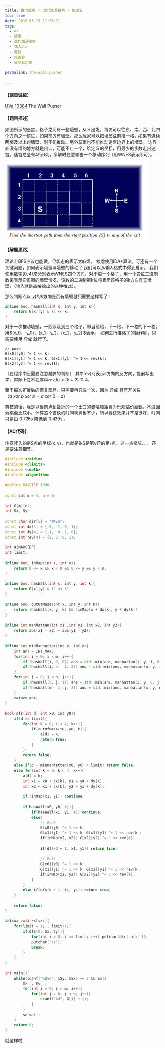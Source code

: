 ```yaml
---
title: 推门游戏 － 迭代加深搜索 - 位运算
toc: true
date: 2016-03-15 11:58:11
tags:
  - OI
  - 搜索
  - 迭代加深搜索
  - IDAstar
  - 剪枝
  - 位运算
  - 曼哈顿距离

permalink: The-wall-pusher

---
```


#### 【题目链接】
[UVa 10384](https://uva.onlinejudge.org/index.php?option=com_onlinejudge&Itemid=8&page=show_problem&problem=1325) The Wall Pusher

#### 【题目描述】
如图所示的迷宫，格子之间有一些墙壁，从Ｓ出发，每次可以往东、南、西、北四个方向之一前进，如果前方有墙壁，那么玩家可以把墙壁往前推一格，如果有连续两堵及以上的墙壁，则不能推动。另外玩家也不能推动迷宫边界上的墙壁。
边界处没有墙的地方就是出口，可能不止一个，给定Ｓ的坐标，用最少的步数走出迷宫。迷宫总是有4行6列，多解时任意输出一个移动序列（用WNES表示即可）。

![IMG1](The-wall-pusher/The-wall-pusher-img1.png)

<!--more-->

#### 【解题思路】

理论上BFS应该也能做，但状态的表示太麻烦。
考虑使用IDA*算法，可还有一个关键问题，如何表示墙壁与墙壁的移动？
我们可以从输入格式中得到启示。
我们使用数字[0, 4)来分别表示WNES四个方向，对于每一个格子，用一个四位二进制数来表示它周围的墙壁情况，该数的二进制第k位将表示该格子的k方向有无墙壁，（输入就是直接给出的这种格式）。

那么判断点$(x, y)$的$k$方向是否有墙壁就只需要这样写了：
```c++
inline bool hasWall(int x, int y, int k){
    return G[x][y] & (1 << k);
}
```
对于一次推动墙壁，一般涉及到三个格子，即当前格，下一格，下一格的下一格。
用$(x_0， y_0)，(x_1，y_1)，(x_2，y_2) $表示。
如何进行推格子的操作呢，只需要使用 异或 就行了。
```
// push
G[x0][y0] ^= 1 << k;
G[x1][y1] ^= 1 << k, G[x1][y1] ^= 1 << rev[k];
G[x2][y2] ^= 1 << rev[k];
```
（在程序中还需要注意越界的判断）
其中rev[k]表示k方向的反方向，提前写出来，实际上在本程序中rev[k] = (k + 2) % 4。

至于每次扩展后的恢复现场，只需要再异或一次，因为 异或 具有开关性（$a\ xor\ b\ xor\ b = a\ xor\ 0 = a$）

剪枝的话，我是以当前点到最近的一个出口的曼哈顿距离为乐观估价函数，不过因为棋盘比较小，计算这个函数的时间耗费也不少，所以剪枝效果并不是很好，时间只是由 0.726s 降低到 0.439s 。

#### 【AC代码】
注意读入的是S点的坐标(x, y)，也就是说S是第y行的第x点，这一点挺坑．．．
还是要注意细节。
```c++
#include <cstdio>
#include <climits>
#include <cmath>
#include <algorithm>

#define MAXSTEP 1000

const int m = 4, n = 6;

int G[m][n];
int Sx, Sy;

const char dir[5] = "WNES";
const int dx[4] = { 0, -1, 0, 1};
const int dy[4] = {-1,  0, 1, 0};
const int rev[4] = {2, 3, 0, 1};

int a[MAXSTEP];
int limit;

inline bool inMap(int x, int y){
    return 0 <= x && x < m && 0 <= y && y < n;
}

inline bool hasWall(int x, int y, int k){
    return G[x][y] & (1 << k);
}

inline bool outOfMaze(int x, int y, int k){
    return !hasWall(x, y, k) && !inMap(x + dx[k], y + dy[k]);
}

inline int manhattan(int x1 ,int y1, int x2, int y2){
    return abs(x1 - x2) + abs(y1 - y2);
}

inline int minManhattan(int x, int y){
    int ans = INT_MAX;
    for(int i = 0; i < m; i++){
        if(!hasWall(i, 0, 0)) ans = std::min(ans, manhattan(x, y, i, 0));
        if(!hasWall(i, n - 1, 2)) ans = std::min(ans, manhattan(x, y, i, n -1));
    }
    for(int j = 0; j < n; j++){
        if(!hasWall(0, j, 1)) ans = std::min(ans, manhattan(x, y, 0, j));
        if(!hasWall(m - 1, j, 3)) ans = std::min(ans, manhattan(x, y, m - 1, j));
    }
    return ans;
}

bool dfs(int d, int x0, int y0){
    if(d == limit){
        for(int k = 0; k < 4; k++){
            if(outOfMaze(x0, y0, k)){
                a[d] = k;
                return true;
            }
        }
        return false;
    }
    else if(d + minManhattan(x0, y0) > limit) return false;
    else for(int k = 0; k < 4; k++){
        a[d] = k;
        int x1 = x0 + dx[k], y1 = y0 + dy[k];
        int x2 = x1 + dx[k], y2 = y1 + dy[k];

        if(!inMap(x1, y1)) continue;

        if(hasWall(x0, y0, k)){
            if(hasWall(x1, y1, k)) continue;
            else{
                // Push
                G[x0][y0] ^= 1 << k;
                G[x1][y1] ^= 1 << k, G[x1][y1] ^= 1 << rev[k];
                if(inMap(x2, y2)) G[x2][y2] ^= 1 << rev[k];

                if(dfs(d + 1, x1, y1)) return true;
                
                // Pull
                G[x0][y0] ^= 1 << k;
                G[x1][y1] ^= 1 << k, G[x1][y1] ^= 1 << rev[k];
                if(inMap(x2, y2)) G[x2][y2] ^= 1 << rev[k];
            }
        }
        else if(dfs(d + 1, x1, y1)) return true;
    }

    return false;
}

inline void solve(){
    for(limit = 1; ; limit++){
        if(dfs(0, Sx, Sy)){
            for(int i = 0; i <= limit; i++) putchar(dir[ a[i] ]);
            putchar('\n');
            break;
        }
    }
}

int main(){
    while(scanf("%d%d", &Sy, &Sx) == 2 && Sx){
        Sx--, Sy--;
        for(int i = 0; i < m; i++){
            for(int j = 0; j < n; j++){
                scanf("%d", G[i] + j);
            }
        }
        solve();
    }
    return 0;
}
```
就这样啦